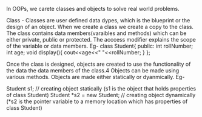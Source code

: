 In OOPs, we carete classes and objects to solve real world problems.


Class - Classes are user defined data dypes, which is the blueprint or the design of an object. When we create a class we create a copy to the class.
The class contains data members(varaibles and methods) which can be either private, public or protected. The acccess modifier explains the scope of the variable or data members.
Eg-
class Student{
  public:
     int rollNumber;
     int age;
     void display(){
       cout<<age<<" "<<rollNumber;
     }
};

Once the class is designed, objects are created to use the functionality of the data the data members of the class.4
Objects can be made using various methods.
Objects are made either statically or dyanmically.
Eg-

Student s1; // creating object statically   (s1 is the object that holds properties of class Student)
Student *s2 = new Student;   // creating object dynamically  (*s2 is the pointer variable to a memory location which has properties of class Student)


